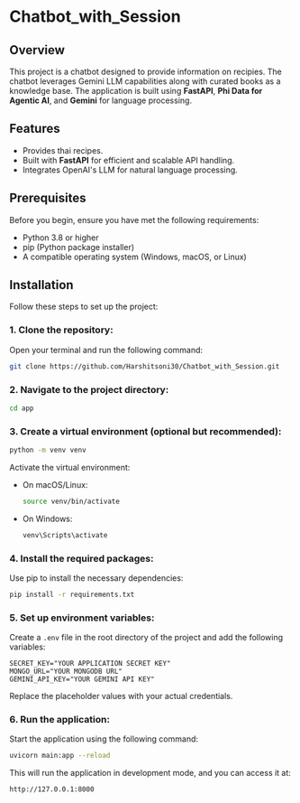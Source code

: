 # Chatbot_with_Session

## Overview
This project is a chatbot designed to provide information on recipies. The chatbot leverages Gemini LLM capabilities along with curated books as a knowledge base. The application is built using **FastAPI**, **Phi Data for Agentic AI**, and **Gemini** for language processing.

## Features
- Provides thai recipes.
- Built with **FastAPI** for efficient and scalable API handling.
- Integrates OpenAI's LLM for natural language processing.
## Prerequisites
Before you begin, ensure you have met the following requirements:
- Python 3.8 or higher
- pip (Python package installer)
- A compatible operating system (Windows, macOS, or Linux)

## Installation
Follow these steps to set up the project:

### 1. Clone the repository:
Open your terminal and run the following command:

```bash
git clone https://github.com/Harshitsoni30/Chatbot_with_Session.git
```

### 2. Navigate to the project directory:

```bash
cd app
```

### 3. Create a virtual environment (optional but recommended):

```bash
python -m venv venv
```

Activate the virtual environment:

- On macOS/Linux:
  ```bash
  source venv/bin/activate
  ```
- On Windows:
  ```bash
  venv\Scripts\activate
  ```

### 4. Install the required packages:
Use pip to install the necessary dependencies:

```bash
pip install -r requirements.txt
```

### 5. Set up environment variables:
Create a `.env` file in the root directory of the project and add the following variables:

```plaintext
SECRET_KEY="YOUR APPLICATION SECRET KEY"
MONGO_URL="YOUR MONGODB URL"
GEMINI_API_KEY="YOUR GEMINI API KEY"
```

Replace the placeholder values with your actual credentials.

### 6. Run the application:
Start the application using the following command:

```bash
uvicorn main:app --reload
```

This will run the application in development mode, and you can access it at:

```
http://127.0.0.1:8000
```
